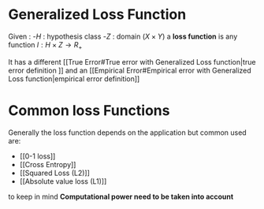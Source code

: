 # Generalized Loss Function

Given : 
-$H$ : hypothesis class 
-$Z$ : domain ($X \times Y$)
a **loss function** is any function $l :  H\times Z \rightarrow R_{+}$

It has a different [[True Error#True error with Generalized Loss function|true error definition ]] and an [[Empirical Error#Empirical error with Generalized Loss function|empirical error definition]]



# Common loss Functions

Generally the loss function depends on the application but common used are:

- [[0-1 loss]]
- [[Cross Entropy]]
- [[Squared Loss (L2)]] 
- [[Absolute value loss (L1)]] 

to keep in mind **Computational power need to be taken into account**


 
